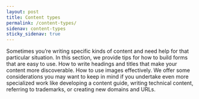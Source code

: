 ```yaml
---
layout: post
title: Content types
permalink: /content-types/
sidenav: content-types
sticky_sidenav: true
---
```


Sometimes you’re writing specific kinds of content and need help for that particular situation. In this section, we provide tips for how to build forms that are easy to use. How to write headings and titles that make your content more discoverable. How to use images effectively. We offer some considerations you may want to keep in mind if you undertake even more specialized work like developing a content guide, writing technical content, referring to trademarks, or creating new domains and URLs.